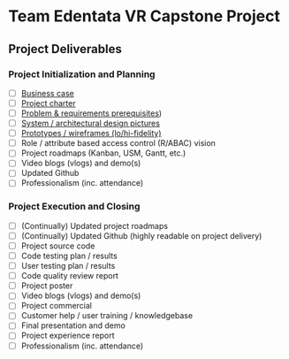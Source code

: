 # Team Edentata VR Capstone Project
## Project Deliverables

### Project Initialization and Planning
- [ ] [Business case](./business_case.pdf)
- [ ] [Project charter](./project_charter.pdf) 
- [ ] [Problem & requirements prerequisites](./project_requirements.pdf))
- [ ] [System / architectural design pictures](./ClassDiagram.pdf)
- [ ] [Prototypes / wireframes (lo/hi-fidelity)](./lo_fi_prototypes.pdf)
- [ ] Role / attribute based access control (R/ABAC) vision
- [ ] Project roadmaps (Kanban, USM, Gantt, etc.)
- [ ] Video blogs (vlogs) and demo(s)
- [ ] Updated Github
- [ ] Professionalism (inc. attendance)

### Project Execution and Closing
- [ ] (Continually) Updated project roadmaps
- [ ] (Continually) Updated Github (highly readable on project delivery)
- [ ] Project source code
- [ ] Code testing plan / results
- [ ] User testing plan / results
- [ ] Code quality review report
- [ ] Project poster
- [ ] Video blogs (vlogs) and demo(s)
- [ ] Project commercial
- [ ] Customer help / user training / knowledgebase
- [ ] Final presentation and demo
- [ ] Project experience report
- [ ] Professionalism (inc. attendance)